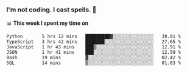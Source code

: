 ### I'm not coding. I cast spells. 🎩

📊 **This week I spent my time on**
<!--START_SECTION:waka-->

```text
Python       5 hrs 12 mins   █████████▓░░░░░░░░░░░░░░░   38.91 %
TypeScript   3 hrs 42 mins   ███████░░░░░░░░░░░░░░░░░░   27.65 %
JavaScript   1 hr 43 mins    ███▒░░░░░░░░░░░░░░░░░░░░░   12.91 %
JSON         1 hr 41 mins    ███░░░░░░░░░░░░░░░░░░░░░░   12.59 %
Bash         19 mins         ▓░░░░░░░░░░░░░░░░░░░░░░░░   02.42 %
SQL          14 mins         ▒░░░░░░░░░░░░░░░░░░░░░░░░   01.83 %
```

<!--END_SECTION:waka-->
